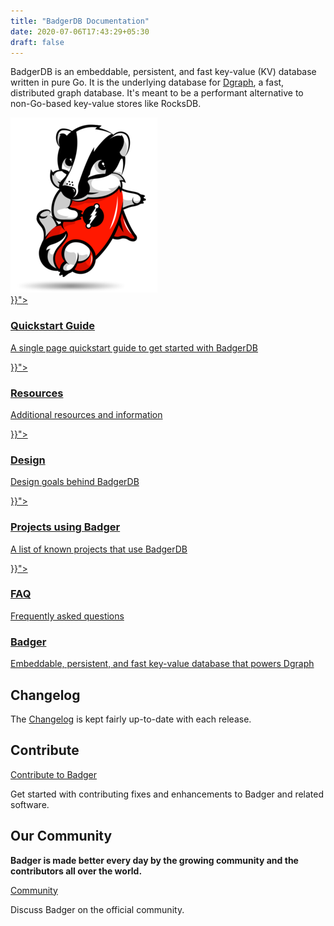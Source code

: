 ```yaml
---
title: "BadgerDB Documentation"
date: 2020-07-06T17:43:29+05:30
draft: false
---
```


<div class="landing">
  <div class="hero">
    <p>
BadgerDB is an embeddable, persistent, and fast key-value (KV) database written
in pure Go. It is the underlying database for <a href="https://dgraph.io">Dgraph</a>, a
fast, distributed graph database. It's meant to be a performant alternative to
non-Go-based key-value stores like RocksDB.
    </p>
    <img class="hero-deco" src="/images/diggy-shadow.png" />
  </div>
  <div class="item">
    <div class="icon"><i class="lni lni-play" aria-hidden="true"></i></div>
    <a  href="{{< relref "get-started/_index.md">}}">
      <h3>Quickstart Guide</h3>
      <p>
        A single page quickstart guide to get started with BadgerDB
      </p>
    </a>
  </div>
  <div class="item">
    <div class="icon"><i class="lni lni-book" aria-hidden="true"></i></div>
    <a href="{{< relref "resources/_index.md">}}">
      <h3>Resources</h3>
      <p>
        Additional resources and information
      </p>
    </a>
  </div>
  <div class="item">
    <div class="icon"><i class="lni lni-layers" aria-hidden="true"></i></div>
    <a href="{{< relref "design/_index.md">}}">
      <h3>Design</h3>
      <p>
        Design goals behind BadgerDB
      </p>
    </a>
  </div>

  <div class="item">
    <div class="icon"><i class="lni lni-direction-alt" aria-hidden="true"></i></div>
    <a href="{{< relref "projects-using-badger/_index.md">}}">
      <h3>Projects using Badger</h3>
      <p>
        A list of known projects that use BadgerDB
      </p>
    </a>
  </div>
  <div class="item">
    <div class="icon"><i class="lni lni-question-circle" aria-hidden="true"></i></div>
    <a href="{{< relref "faq/_index.md">}}">
      <h3>FAQ</h3>
      <p>
        Frequently asked questions
      </p>
    </a>
  </div>
  <div class="item">
    <div class="icon"><i class="lni lni-database" aria-hidden="true"></i></div>
    <a href="https://dgraph.io/badger">
      <h3>Badger</h3>
      <p>
        Embeddable, persistent, and fast key-value database that powers Dgraph
      </p>
    </a>
  </div>

</div>

<style>
  ul.contents {
    display: none;
  }
</style>

## Changelog

The [Changelog] is kept fairly up-to-date with each release.

[Changelog]:https://github.com/dgraph-io/badger/blob/main/CHANGELOG.md

## Contribute

<section class="toc">
  <div class="container">
    <div class="row row-no-padding">
      <div class="col-12 col-sm-6">
        <div class="section-item">
          <div class="section-name">
            <a href="https://github.com/dgraph-io/badger/blob/main/CONTRIBUTING.md">
              Contribute to Badger
            </a>
          </div>
          <p class="section-desc">
            Get started with contributing fixes and enhancements to Badger and related software.
          </p>
        </div>
      </div>
      </div>
  </div>
</section>

## Our Community

**Badger is made better every day by the growing community and the contributors all over the world.**

<section class="toc">
  <div class="container">
    <div class="row row-no-padding">
      <div class="col-12 col-sm-6">
        <div class="section-item">
          <div class="section-name">
            <a href="https://discuss.dgraph.io">
              Community
            </a>
          </div>
          <p class="section-desc">
            Discuss Badger on the official community.
          </p>
        </div>
      </div>
    </div>
  </div>
</section>
